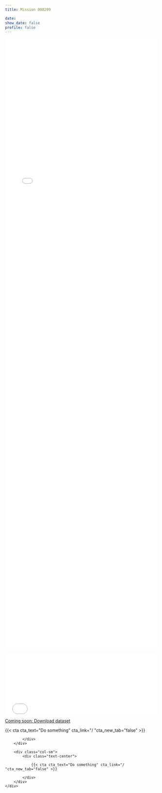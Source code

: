 ```yaml
---
title: Mission 000299

date:
show_date: false
profile: false
---
```


<p style="color: red; line-height: 125%;"></p>

<iframe src="/curation-mission-details-maps/000299.html" frameborder="0" scrolling="yes" seamless="seamless" style="display:block; width:100%; height:50vh; background: rgba(0,0,0,0);" class="tester"></iframe>

<br>

<iframe src="/curation-mission-details-datatables/000299.html" onload='javascript:(function(o){o.style.height=o.contentWindow.document.body.scrollHeight+"px";}(this));' style="height:200px;width:100%;border:none;overflow:hidden;padding:0;"></iframe>

[Coming soon: Download dataset](#)

<div class="container">
    <div class="row">
        <div class="col-sm">
            <div class="text-center">
                <!-- Need to escape the Jinjar render, so pass the CTA shortcode as a jinjar string expression, which Jinjar will output into what is ready by Hugo -->
                {{< cta cta_text="Do something" cta_link="/ "cta_new_tab="false" >}}
                        
            </div>
        </div>

        <div class="col-sm">
            <div class="text-center">

                {{< cta cta_text="Do something" cta_link="/ "cta_new_tab="false" >}}

            </div>
        </div>
    </div>
</div>

<!-- Script to make the datatable the height to fit the data -->
<script type="application/javascript">
    var iframe = document.getElementById("myIframe");
 
    iframe.onload = function(){
    iframe.contentWindow.document.body.scrollHeight + 'px';
    }
</script>
